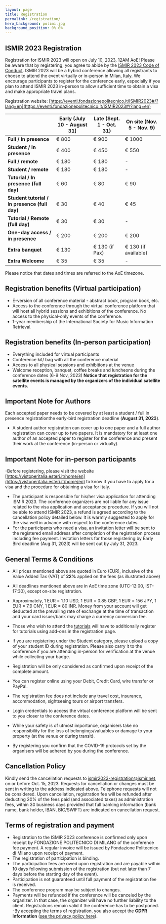 ```yaml
---
layout: page
title: Registration
permalink: /registration/
hero_background: polimi.jpg
background_position: 0% 0%
---
```


## ISMIR 2023 Registration


Registration for ISMIR 2023 will open on July 10, 2023, 12AM AoE! Please be aware that by registering, you agree to abide by the [ISMIR 2023 Code of Conduct](https://ismir2023.ismir.net/codeofconduct/). ISMIR 2023 will be a hybrid conference allowing all registrants to choose to attend the event virtually or in-person in Milan, Italy. We encourage participants to register for the conference early, especially if you plan to attend ISMIR 2023 in-person to allow sufficient time to obtain a visa and make appropriate travel plans.

Registration website: [https://eventi.fondazionepolitecnico.it/ISMIR2023#/?lang=en](https://eventi.fondazionepolitecnico.it/ISMIR2023#/?lang=en)


|   | **Early (July 10 - August 31)**  | **Late (Sept. 1 - Oct. 31)**  | **On site (Nov. 5 - Nov. 9)**  |
|---|---|---|---|
| **Full / In presence**  | € 800  |  € 900 | € 1000 |
| **Student / In presence**  |  € 400 |  € 450 | € 550  |
| **Full / remote**  |€ 180| € 180 | - |
| **Student / remote**  | € 180 |  € 180 |  - |
| **Tutorial / In presence (full day)**  | € 60  | € 80 | € 90 |
| **Student tutorial / In presence (full day)**  | € 30 |€  40 | € 45|
| **Tutorial / Remote (full day)**  | € 30 |€ 30  | - |
| **One-day access / in presence**  | € 200 | € 200  |  € 200 |
| **Extra banquet**  | € 130  | € 130 (if Pax)  | € 130 (if available)  |
| **Extra Welcome**  | € 35  | € 35  | - |

Please notice that dates and times are referred to the AoE timezone.

## Registration benefits (Virtual participation)

- E-version of all conference material - abstract book, program book, etc.
- Access to the conference through the virtual conference platform that will host all hybrid sessions and exhibitions of the conference. No access to the physical-only events of the conference.
- 1-year membership of the International Society for Music Information Retrieval.

## Registration benefits (In-person participation)
- Everything included for virtual participants
- Conference kit/ bag with all the conference material
- Access to all physical sessions and exhibitions at the venue
- Welcome reception, banquet, coffee breaks and luncheons during the conference dates (6-9 Nov, 2023)
**Notice that registration for the satellite events is managed by the organizers of the individual satellite events.**

## Important Note for Authors

Each accepted paper needs to be covered by at least a student / full in presence registrationthe early-bird registration deadline (**August 31, 2023**). 
- A student author registration can cover up to one paper and a full author registration can cover up to two papers.
  It is mandatory for at least one author of an accepted paper to register for the conference and present their work at the conference (in-person or virtually).

## Important Note for in-person participants

-Before registering, please visit the website [https://vistoperitalia.esteri.it/home/en](https://vistoperitalia.esteri.it/home/en)  to know if you have to apply for a visa and the procedure for obtaining a visa for Italy.
- The participant is responsible for his/her visa application for attending ISMIR 2023. The conference organizers are not liable for any issue related to the visa application and acceptance procedure. If you will not be able to attend ISMIR 2023, a refund is agreed according to the cancellation policy detailed below. It is warmly suggested to apply for the visa well in advance with respect to the conference dates. 
- For the participants who need a visa, an invitation letter will be sent to the registered email address after completion of the registration process including fee payment. Invitation letters for those registering by Early Bird deadline (Aug 31, 2023) will be sent out by July 31, 2023.

## General Terms & Conditions

- All prices mentioned above are quoted in Euro (EUR), inclusive of the Value Added Tax (VAT) of **22%** applied on the fees (as illustrated above) 

- All deadlines mentioned above are in AoE time zone (UTC-12:00, IST-17:30), except on-site registration.

- Approximately, 1 EUR = 1.10 USD, 1 EUR = 0.85 GBP, 1 EUR = 156 JPY, 1 EUR = 7.9 CNY, 1 EUR = 80 INR. Money from your account will get deducted at the prevailing rate of exchange at the time of transaction and your card issuer/bank may charge a currency conversion fee.

- Those who wish to attend the [tutorials](https://ismir2023.ismir.net/tutorials/) will have to additionally register for tutorials using add-ons in the registration page.

- If you are registering under the Student category, please upload a copy of your student ID during registration. Please also carry it to the conference if you are attending in-person for verification at the venue while collecting your badge.

- Registration will be only considered as confirmed upon receipt of the complete amount.

- You can register online using your Debit, Credit Card, wire transfer or PayPal.

- The registration fee does not include any travel cost, insurance, accommodation, sightseeing tours or airport transfers.

- Login credentials to access the virtual conference platform will be sent to you closer to the conference dates.

- While your safety is of utmost importance, organisers take no responsibility for the loss of belongings/valuables or damage to your property (at the venue or during transit).

- By registering you confirm that the COVID-19 protocols set by the organisers will be adhered by you during the conference.


## Cancellation Policy 
Kindly send the cancellation requests to [ismir2023-registration@ismir.net](ismir2023-registration@ismir.net), on or before Oct. 15, 2023. Requests for cancellation or changes must be sent in writing to the address indicated above. Telephone requests will not be considered. Upon cancellation, registration fee will be refunded after deducting 20% of the fees paid (and associated taxes) as administration fees, within 30 business days provided that full banking information (bank name, bank holder, IBAN, BIC/SWIFT) are indicated on cancellation request.


## Terms of registration and payment
- Registration to the ISMIR 2023 conference is confirmed only upon receipt by FONDAZIONE POLITECNICO DI MILANO of the conference fee payment. A regular invoice will be issued by Fondazione Politecnico di Milano upon receipt of payment.
- The registration of participation is binding.
- The participation fees are owed upon registration and are payable within 10 days following submission of the registration (but not later than 7 days before the starting day of the event).
- Participation is not guaranteed until full payment of the registration fee is received.
- The conference program may be subject to changes.
- Payments will be refunded if the conference will be canceled by the organizer. In that case, the organizer will have no further liability to the client. Registrations remain valid if the conference has to be postponed.
-By accepting the terms of registration, you also accept the **GDPR Information** ([see the privacy policy here](privacy_policy.pdf)).



